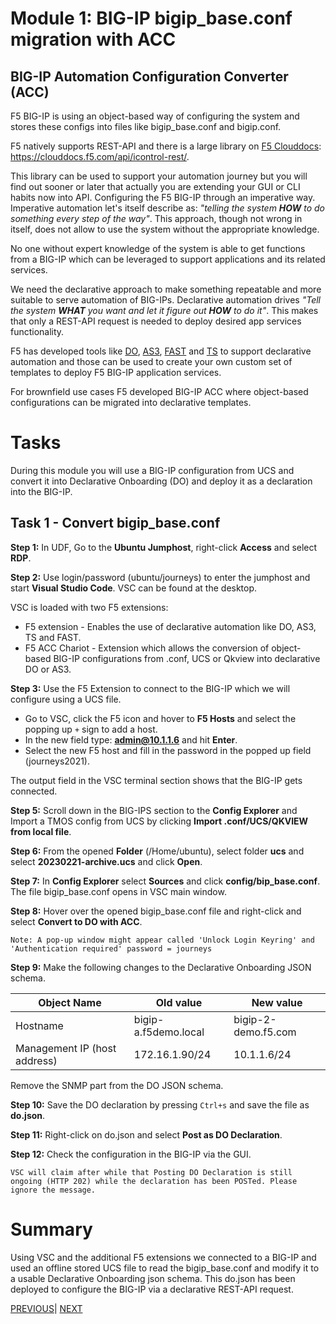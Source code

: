 # Module 1: BIG-IP bigip_base.conf migration with ACC

## BIG-IP Automation Configuration Converter (ACC)

F5 BIG-IP is using an object-based way of configuring the system and stores these configs into files like bigip_base.conf and bigip.conf.

F5 natively supports REST-API and there is a large library on [F5 Clouddocs](https://clouddocs.f5.com/): https://clouddocs.f5.com/api/icontrol-rest/.

This library can be used to support your automation journey but you will find out sooner or later that actually you are extending your GUI or CLI habits now into API. Configuring the F5 BIG-IP through an imperative way. Imperative automation let's itself describe as: *"telling the system **HOW** to do something every step of the way"*. This approach, though not wrong in itself, does not allow to use the system without the appropriate knowledge.

No one without expert knowledge of the system is able to get functions from a BIG-IP which can be leveraged to support applications and its related services.

We need the declarative approach to make something repeatable and more suitable to serve automation of BIG-IPs. Declarative automation drives *"Tell the system **WHAT** you want and let it figure out **HOW** to do it"*. This makes that only a REST-API request is needed to deploy desired app services functionality.

F5 has developed tools like [DO](https://clouddocs.f5.com/products/extensions/f5-declarative-onboarding/latest/), [AS3](https://clouddocs.f5.com/products/extensions/f5-declarative-onboarding/latest/), [FAST](https://clouddocs.f5.com/products/extensions/f5-appsvcs-templates/latest/) and [TS](https://clouddocs.f5.com/products/extensions/f5-telemetry-streaming/latest/) to support declarative automation and those can be used to create your own custom set of templates to deploy F5 BIG-IP application services.

For brownfield use cases F5 developed BIG-IP ACC where object-based configurations can be migrated into declarative templates.

# Tasks
During this module you will use a BIG-IP configuration from UCS and convert it into Declarative Onboarding (DO) and deploy it as a declaration into the BIG-IP.

## Task 1 - Convert bigip_base.conf

**Step 1:** In UDF, Go to the **Ubuntu Jumphost**, right-click **Access** and select **RDP**.

**Step 2:** Use login/password (ubuntu/journeys) to enter the jumphost and start **Visual Studio Code**. VSC can be found at the desktop.

VSC is loaded with two F5 extensions:
* F5 extension - Enables the use of declarative automation like DO, AS3, TS and FAST.
* F5 ACC Chariot - Extension which allows the conversion of  object-based BIG-IP configurations from .conf, UCS or Qkview into declarative DO or AS3.

**Step 3:** Use the F5 Extension to connect to the BIG-IP which we will configure using a UCS file. 

* Go to VSC, click the F5 icon and hover to **F5 Hosts** and select the popping up `+` sign to add a host.
* In the new field type: **admin@10.1.1.6** and hit **Enter**.
* Select the new F5 host and fill in the password in the popped up field (journeys2021).

The output field in the VSC terminal section shows that the BIG-IP gets connected.


**Step 5:** Scroll down in the BIG-IPS section to the **Config Explorer** and Import a TMOS config from UCS by clicking **Import .conf/UCS/QKVIEW from local file**.

**Step 6:** From the opened **Folder** (/Home/ubuntu), select folder **ucs** and select **20230221-archive.ucs** and click **Open**.

**Step 7:** In **Config Explorer** select **Sources** and click **config/bip_base.conf**. The file bigip_base.conf opens in VSC main window.

**Step 8:** Hover over the opened bigip_base.conf file and right-click and select **Convert to DO with ACC**.

```
Note: A pop-up window might appear called 'Unlock Login Keyring' and 'Authentication required' password = journeys
```

**Step 9:** Make the following changes to the Declarative Onboarding JSON schema.

|Object Name|Old value|New value|
|---------|---------|---------|
|Hostname |bigip-a.f5demo.local |bigip-2-demo.f5.com|
|Management IP (host address)| 172.16.1.90/24 | 10.1.1.6/24 |

Remove the SNMP part from the DO JSON schema.

**Step 10:** Save the DO declaration by pressing `Ctrl+s` and save the file as **do.json**.

**Step 11:** Right-click on do.json and select **Post as DO Declaration**. 

**Step 12:** Check the configuration in the BIG-IP via the GUI.

```
VSC will claim after while that Posting DO Declaration is still ongoing (HTTP 202) while the declaration has been POSTed. Please ignore the message.
```

# Summary
Using VSC and the additional F5 extensions we connected to a BIG-IP and used an offline stored UCS file to read the bigip_base.conf and modify it to a usable Declarative Onboarding json schema. This do.json has been deployed to configure the BIG-IP via a declarative REST-API request.

[PREVIOUS](docs/README.md)|      [NEXT](../docs/module_2.md)
